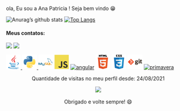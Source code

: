 ola, Eu sou a Ana Patricia ! Seja bem vindo 😁

![Anurag’s github stats](https://github-readme-stats.vercel.app/api?username=patytavares&show_icons=true&count_private=true&theme=synthwave)
[![Top Langs](https://github-readme-stats.vercel.app/api/top-langs/?username=patytavares&exclude_repo=cem_clipnet&layout=compact&theme=synthwave
)](https://github.com/anuraghazra/github-readme-stats)

#### Meus contatos:
[<img src="https://img.shields.io/badge/linkedin-%230077B5.svg?&style=for-the-badge&logo=linkedin&logoColor=white" />](ttps://www.linkedin.com/in/ana-patr%C3%ADcia-da-silva-579856215/)
[<img src="https://img.shields.io/badge/WhatsApp-25D366?style=for-the-badge&logo=whatsapp&logoColor=white" />](https://api.whatsapp.com/send?phone=5511986785801)


<a href="https://www.java.com/pt-BR/" target="_blank"> <img src="https://raw.githubusercontent.com/devicons/devicon/master/icons/java/java-original.svg" alt="java" width="40" height="40"/>
<a href="https://www.python.org" target="_blank"> <img src="https://raw.githubusercontent.com/devicons/devicon/master/icons/python/python-original.svg" alt="python" width="40" height="40"/> 
<a href="https://www.mysql.com/" target="_blank"> <img src="https://raw.githubusercontent.com/devicons/devicon/master/icons/mysql/mysql-original-wordmark.svg" alt="mysql" width="40" height="40"/></a>
<a href="https://developer.mozilla.org/en-US/docs/Web/JavaScript" target="_blank"> <img src="https://raw.githubusercontent.com/devicons/devicon/master/icons/javascript/javascript-original.svg" alt="javascript" width="40" height="40"/></a>
<a href="https://angular.io" target="_blank"> <img src="https://angular.io/assets/images/logos/angular/angular.svg" alt="angular" width="40" height="40"/></a>
<a href="https://www.w3.org/html/" target="_blank"> <img src="https://raw.githubusercontent.com/devicons/devicon/master/icons/html5/html5-original-wordmark.svg" alt="html5" width="40" altura="40"/></a> 
<a href="https://www.w3schools.com/css/" target="_blank"> <img src="https://raw.githubusercontent.com/devicons/devicon/master/icons/css3/css3-original-wordmark.svg" alt="css3" width="40" altura="40"/></a>
<a href="https://git-scm.com/" target="_blank"> <img src="https://raw.githubusercontent.com/devicons/devicon/master/icons/git/git-original-wordmark.svg" alt="git" width="40" height="40"/></a>
<a href="https://spring.io/" target="_blank"> <img src = "https://www.vectorlogo.zone/logos/springio/springio-icon.svg" alt = "primavera" largura = "40" altura = "40" /> </a>
  

  
  <p align="center">
 Quantidade de visitas no meu perfil desde: 24/08/2021</p>
<p align="center"> 
   <img alingn="center" src="https://profile-counter.glitch.me/patytavares/count.svg" /></p>
<p align="center">
Obrigado e volte sempre! 😄
</p>
